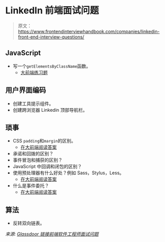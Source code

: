 # LinkedIn 前端面试问题

> 原文：<https://www.frontendinterviewhandbook.com/companies/linkedin-front-end-interview-questions/>



## JavaScript[](#javascript "Direct link to heading")

*   写一个`getElementsByClassName`函数。
    *   [大前端练习题](https://www.greatfrontend.com/questions/javascript/get-elements-by-class-name)

## 用户界面编码[](#user-interface-coding "Direct link to heading")

*   创建工具提示组件。
*   创建跨浏览器 Linkedin 顶部导航栏。

## 琐事[](#trivia "Direct link to heading")

*   CSS `padding`和`margin`的区别。
    *   [在大前端阅读答案](https://www.greatfrontend.com/questions/quiz/css/explain-your-understanding-of-the-box-model-and-how-you-would-tell-the-browser-in-css-to-render-your-layout-in-different-box-models)
*   承诺和回拨的区别？
*   事件冒泡和捕获的区别？
*   JavaScript 中回调和闭包的区别？
*   使用预处理器有什么好处？例如 Sass，Stylus，Less。
    *   [在大前端阅读答案](https://www.greatfrontend.com/questions/quiz/css/what-are-the-advantages-disadvantages-of-using-css-preprocessors)
*   什么是事件委托？
    *   [在大前端阅读答案](https://www.greatfrontend.com/questions/quiz/javascript/explain-event-delegation)

## 算法[](#algorithm "Direct link to heading")

*   反转双向链表。

*来源: [Glassdoor 链接前端软件工程师面试问题](https://www.glassdoor.sg/Interview/LinkedIn-Front-End-Software-Engineer-Interview-Questions-EI_IE34865.0,8_KO9,36.htm)*

